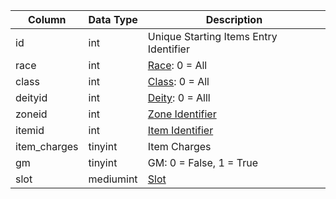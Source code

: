 | Column       | Data Type | Description                                                                              |
| ------------ | --------- | ---------------------------------------------------------------------------------------- |
| id           | int       | Unique Starting Items Entry Identifier                                                   |
| race         | int       | [Race](https://eqemu.gitbook.io/server/categories/reference-lists/race-list): 0 = All    |
| class        | int       | [Class](https://eqemu.gitbook.io/server/categories/reference-lists/class-list): 0 = All  |
| deityid      | int       | [Deity](https://eqemu.gitbook.io/server/categories/reference-lists/deity-list): 0 = Alll |
| zoneid       | int       | [Zone Identifier](https://eqemu.gitbook.io/server/categories/reference-lists/zones)      |
| itemid       | int       | [Item Identifier](items.md)                                                              |
| item_charges | tinyint   | Item Charges                                                                             |
| gm           | tinyint   | GM: 0 = False, 1 = True                                                                  |
| slot         | mediumint | [Slot](https://eqemu.gitbook.io/server/categories/reference-lists/inventory-slots)       |